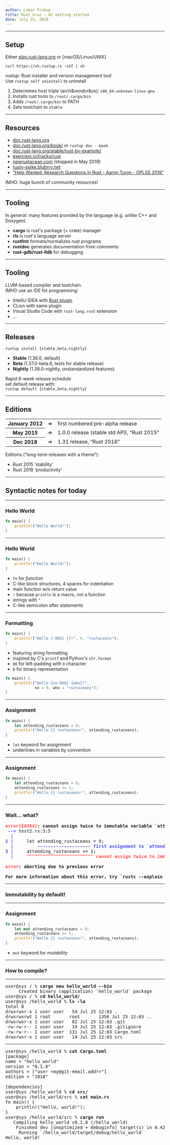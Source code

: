 ```yaml
---
author: Lukas Prokop
title: Rust Graz – 01 Getting started
date: July 25, 2019
---
```


---

## Setup

Either [play.rust-lang.org](https://play.rust-lang.org/) or [macOS/Linux/UNIX]

    curl https://sh.rustup.rs -sSf | sh

*rustup:* Rust installer and version management tool <br/>
Use `rustup self uninstall` to uninstall

1. Determines host triple (arch&amp;vendor&amp;os): `x86_64-unknown-linux-gnu`
2. Installs rust tools to `/root/.cargo/bin`
3. Adds `/root/.cargo/bin` to PATH
4. Sets toolchain to `stable`

---

## Resources

* [doc.rust-lang.org](https://doc.rust-lang.org/)
* [doc.rust-lang.org/book/](https://doc.rust-lang.org/book/) or `rustup doc --book`
* [doc.rust-lang.org/stable/rust-by-example/](https://doc.rust-lang.org/stable/rust-by-example/)
* [exercism.io/tracks/rust](https://exercism.io/tracks/rust)
* [newrustacean.com](https://newrustacean.com/) (stopped in May 2019)
* [rusty-spike.blubrry.net](https://rusty-spike.blubrry.net/)
* [“Help Wanted: Research Questions in Rust - Aaron Turon - OPLSS 2018”](https://www.youtube.com/watch?v=hY0gyzItyEo)

IMHO: huge bunch of community resources!

---

## Tooling

In general: many features provided by the language (e.g. unlike C++ and Doxygen).

* **cargo** is rust's package (= crate) manager
* **rls** is rust's language server
* **rustfmt** formats/normalizes rust programs
* **rustdoc** generates documentation from comments
* **rust-gdb/rust-lldb** for debugging

---

## Tooling

LLVM-based compiler and toolchain. <br/>
IMHO use an IDE for programming:

* IntelliJ IDEA with [Rust plugin](https://intellij-rust.github.io/)
* CLion with same plugin
* Visual Studio Code with `rust-lang.rust` extension
* …

---

## Releases

`rustup install {stable,beta,nightly}`

* **Stable** (1.36.0, default)
* **Beta** (1.37.0-beta.6, tests for stable release)
* **Nightly** (1.38.0-nightly, unstandardized features)

Rapid 6-week release schedule <br/>
set default release with:<br/> `rustup default {stable,beta,nightly}`

---

## Editions

<table>
<tr><th>January 2012</th><td>⇒</td><td>first numbered pre-alpha release</td></tr>
<tr><th>May 2015</th><td>⇒</td><td>1.0.0 release (stable std API), “Rust 2015”</td></tr>
<tr><th>Dec 2018</th><td>⇒</td><td>1.31 release, “Rust 2018”</td></tr>
</table>

Editions (“long-term releases with a theme”):

* Rust 2015 ‘stability’
* Rust 2018 ‘productivity’

---

## Syntactic notes for today

---

### Hello World

```rust
fn main() {
    println!("Hello World!");
}
```

---

### Hello World

```rust
fn main() {
    println!("Hello World!");
}
```

* `fn` for *function*
* C-like block structures, 4 spaces for indentation
* main function w/o return value
* `!` because `println` is a macro, not a function
* strings with `"`
* C-like semicolon after statements

---

### Formatting

```rust
fn main() {
    println!("Hello {:06b} {}!", 9, "rustaceans");
}
```

* featuring string formatting
* inspired by C's `printf` and Python's `str.format`
* `06` for left-padding with `0` character
* `b` for binary representation

```rust
fn main() {
    println!("Hello {no:06b} {who}!",
             no = 9, who = "rustaceans");
}
```

---

### Assignment

```rust
fn main() {
    let attending_rustaceans = 9;
    println!("Hello {} rustaceans!", attending_rustaceans);
}
```

* `let` keyword for assignment
* underlines in variables by convention

---

### Assignment

```rust
fn main() {
    let attending_rustaceans = 9;
    attending_rustaceans += 1;
    println!("Hello {} rustaceans!", attending_rustaceans);
}
```

---

### Wait… what?

<!-- unbuffer rustc test2.rs 1&>2 | aha > test2.html -->

<pre>
<span style="font-weight:bold;"></span><span style="font-weight:bold;filter: contrast(70%) brightness(190%);color:red;">error[E0384]</span><span style="font-weight:bold;">: cannot assign twice to immutable variable `attending_rustaceans`</span>
 <span style="font-weight:bold;"></span><span style="font-weight:bold;filter: contrast(70%) brightness(190%);color:blue;">--&gt; </span>test2.rs:3:5
  <span style="font-weight:bold;"></span><span style="font-weight:bold;filter: contrast(70%) brightness(190%);color:blue;">|</span>
<span style="font-weight:bold;"></span><span style="font-weight:bold;filter: contrast(70%) brightness(190%);color:blue;">2</span> <span style="font-weight:bold;"></span><span style="font-weight:bold;filter: contrast(70%) brightness(190%);color:blue;">| </span>    let attending_rustaceans = 9;
  <span style="font-weight:bold;"></span><span style="font-weight:bold;filter: contrast(70%) brightness(190%);color:blue;">| </span>        <span style="font-weight:bold;"></span><span style="font-weight:bold;filter: contrast(70%) brightness(190%);color:blue;">--------------------</span> <span style="font-weight:bold;"></span><span style="font-weight:bold;filter: contrast(70%) brightness(190%);color:blue;">first assignment to `attending_rustaceans`</span>
<span style="font-weight:bold;"></span><span style="font-weight:bold;filter: contrast(70%) brightness(190%);color:blue;">3</span> <span style="font-weight:bold;"></span><span style="font-weight:bold;filter: contrast(70%) brightness(190%);color:blue;">| </span>    attending_rustaceans += 1;
  <span style="font-weight:bold;"></span><span style="font-weight:bold;filter: contrast(70%) brightness(190%);color:blue;">| </span>    <span style="font-weight:bold;"></span><span style="font-weight:bold;filter: contrast(70%) brightness(190%);color:red;">^^^^^^^^^^^^^^^^^^^^^^^^^</span> <span style="font-weight:bold;"></span><span style="font-weight:bold;filter: contrast(70%) brightness(190%);color:red;">cannot assign twice to immutable variable</span>

<span style="font-weight:bold;"></span><span style="font-weight:bold;filter: contrast(70%) brightness(190%);color:red;">error</span><span style="font-weight:bold;">: aborting due to previous error</span>

<span style="font-weight:bold;">For more information about this error, try `rustc --explain E0384`.</span>
</pre>

---

### Immutability by default!

---

### Assignment

```rust
fn main() {
    let mut attending_rustaceans = 9;
    attending_rustaceans += 1;
    println!("Hello {} rustaceans!", attending_rustaceans);
}
```

* `mut` keyword for *mutability*

---

### How to compile?

---

<pre>
user@sys / % <strong>cargo new hello_world --bin</strong>
     Created binary (application) `hello_world` package
user@sys / % <strong>cd hello_world/</strong>
user@sys /hello_world % <strong>ls -la</strong>
total 8
drwxrwxr-x 1 user user   54 Jul 25 12:03 .
drwxrwxrwt 1 root       root       1356 Jul 25 12:03 ..
drwxrwxr-x 1 user user   82 Jul 25 12:03 .git
-rw-rw-r-- 1 user user   19 Jul 25 12:03 .gitignore
-rw-rw-r-- 1 user user  131 Jul 25 12:03 Cargo.toml
drwxrwxr-x 1 user user   14 Jul 25 12:03 src
</pre>

---

<pre>
user@sys /hello_world % <strong>cat Cargo.toml</strong>
[package]
name = "hello_world"
version = "0.1.0"
authors = ["user &lt;my@git-email.addr&gt;"]
edition = "2018"

[dependencies]
user@sys /hello_world % <strong>cd src/</strong>
user@sys /hello_world/src % <strong>cat main.rs</strong>
fn main() {
    println!("Hello, world!");
}
user@sys /hello_world/src % <strong>cargo run</strong>
   Compiling hello_world v0.1.0 (/hello_world)
    Finished dev [unoptimized + debuginfo] target(s) in 0.42s
     Running `/hello_world/target/debug/hello_world`
Hello, world!
</pre>